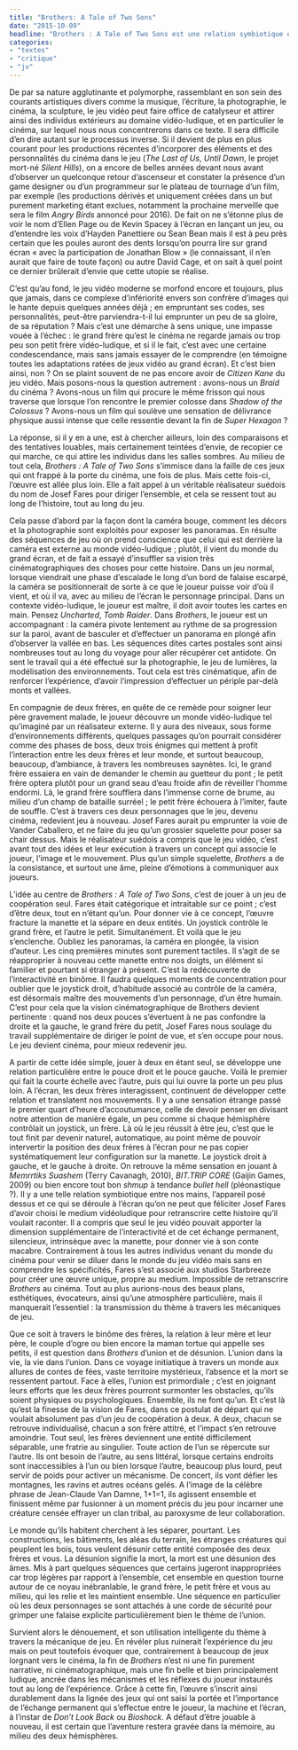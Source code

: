 ```yaml
---
title: "Brothers: A Tale of Two Sons"
date: "2015-10-09"
headline: "Brothers : A Tale of Two Sons est une relation symbiotique entre le joueur et la manette, le jeu vidéo et le cinéma, le spectateur et l’acteur, et la frontière est fine."
categories:
- "textes"
- "critique"
- "jv"
---
```


<script>
  import AlerteVieux from '$lib/components/AlerteVieux.svelte'
</script>

<AlerteVieux/>

De par sa nature agglutinante et polymorphe, rassemblant en son sein des courants artistiques divers comme la musique, l’écriture, la photographie, le cinéma, la sculpture, le jeu vidéo peut faire office de catalyseur et attirer ainsi des individus extérieurs au domaine vidéo-ludique, et en particulier le cinéma, sur lequel nous nous concentrerons dans ce texte. Il sera difficile d’en dire autant sur le processus inverse. Si il devient de plus en plus courant pour les productions récentes d’incorporer des éléments et des personnalités du cinéma dans le jeu (*The Last of Us*, *Until Dawn*, le projet mort-né _Silent Hills_), on a encore de belles années devant nous avant d’observer un quelconque retour d’ascenseur et constater la présence d’un game designer ou d’un programmeur sur le plateau de tournage d’un film, par exemple (les productions dérivés et uniquement créées dans un but purement marketing étant exclues, notamment la prochaine merveille que sera le film _Angry Birds_ annoncé pour 2016). De fait on ne s’étonne plus de voir le nom d’Ellen Page ou de Kevin Spacey à l’écran en lançant un jeu, ou d’entendre les voix d’Hayden Panettiere ou Sean Bean mais il est à peu près certain que les poules auront des dents lorsqu’on pourra lire sur grand écran « avec la participation de Jonathan Blow » (le connaissant, il n’en aurait que faire de toute façon) ou autre David Cage, et on sait à quel point ce dernier brûlerait d’envie que cette utopie se réalise.

C’est qu’au fond, le jeu vidéo moderne se morfond encore et toujours, plus que jamais, dans ce complexe d’infériorité envers son confrère d’images qui le hante depuis quelques années déjà ; en empruntant ses codes, ses personnalités, peut-être parviendra-t-il lui emprunter un peu de sa gloire, de sa réputation ? Mais c’est une démarche à sens unique, une impasse vouée à l’échec : le grand frère qu’est le cinéma ne regarde jamais ou trop peu son petit frère vidéo-ludique, et si il le fait, c’est avec une certaine condescendance, mais sans jamais essayer de le comprendre (en témoigne toutes les adaptations ratées de jeux vidéo au grand écran). Et c’est bien ainsi, non ? On se plaint souvent de ne pas encore avoir de _Citizen Kane_ du jeu vidéo. Mais posons-nous la question autrement : avons-nous un _Braid_ du cinéma ? Avons-nous un film qui procure le même frisson qui nous traverse que lorsque l’on rencontre le premier colosse dans _Shadow of the Colossus_ ? Avons-nous un film qui soulève une sensation de délivrance physique aussi intense que celle ressentie devant la fin de _Super Hexagon_ ?

La réponse, si il y en a une, est à chercher ailleurs, loin des comparaisons et des tentatives louables, mais certainement teintées d’envie, de recopier ce qui marche, ce qui attire les individus dans les salles sombres. Au milieu de tout cela, _Brothers : A Tale of Two Sons_ s’immisce dans la faille de ces jeux qui ont frappé à la porte du cinéma, une fois de plus. Mais cette fois-ci, l’œuvre est allée plus loin. Elle a fait appel à un véritable réalisateur suédois du nom de Josef Fares pour diriger l’ensemble, et cela se ressent tout au long de l’histoire, tout au long du jeu.

Cela passe d’abord par la façon dont la caméra bouge, comment les décors et la photographie sont exploités pour exposer les panoramas. En résulte des séquences de jeu où on prend conscience que celui qui est derrière la caméra est externe au monde vidéo-ludique ; plutôt, il vient du monde du grand écran, et de fait a essayé d’insuffler sa vision très cinématographiques des choses pour cette histoire. Dans un jeu normal, lorsque viendrait une phase d’escalade le long d’un bord de falaise escarpé, la caméra se positionnerait de sorte à ce que le joueur puisse voir d’où il vient, et où il va, avec au milieu de l’écran le personnage principal. Dans un contexte vidéo-ludique, le joueur est maître, il doit avoir toutes les cartes en main. Pensez *Uncharted*, *Tomb Raider*. Dans _Brothers_, le joueur est un accompagnant : la caméra pivote lentement au rythme de sa progression sur la paroi, avant de basculer et d’effectuer un panorama en plongé afin d’observer la vallée en bas. Les séquences dites cartes postales sont ainsi nombreuses tout au long du voyage pour aller récupérer cet antidote. On sent le travail qui a été effectué sur la photographie, le jeu de lumières, la modélisation des environnements. Tout cela est très cinématique, afin de renforcer l’expérience, d’avoir l’impression d’effectuer un périple par-delà monts et vallées.

En compagnie de deux frères, en quête de ce remède pour soigner leur père gravement malade, le joueur découvre un monde vidéo-ludique tel qu’imaginé par un réalisateur externe. Il y aura des niveaux, sous forme d’environnements différents, quelques passages qu’on pourrait considérer comme des phases de boss, deux trois énigmes qui mettent à profit l’interaction entre les deux frères et leur monde, et surtout beaucoup, beaucoup, d’ambiance, à travers les nombreuses saynètes. Ici, le grand frère essaiera en vain de demander le chemin au guetteur du pont ; le petit frère optera plutôt pour un grand seau d’eau froide afin de réveiller l’homme endormi. Là, le grand frère soufflera dans l’immense corne de brume, au milieu d’un champ de bataille surréel ; le petit frère échouera à l’imiter, faute de souffle. C’est à travers ces deux personnages que le jeu, devenu cinéma, redevient jeu à nouveau. Josef Fares aurait pu emprunter la voie de Vander Caballero, et ne faire du jeu qu’un grossier squelette pour poser sa chair dessus. Mais le réalisateur suédois a compris que le jeu vidéo, c’est avant tout des idées et leur exécution à travers un concept qui associe le joueur, l’image et le mouvement. Plus qu’un simple squelette, _Brothers_ a de la consistance, et surtout une âme, pleine d’émotions à communiquer aux joueurs.

L’idée au centre de _Brothers : A Tale of Two Sons_, c’est de jouer à un jeu de coopération seul. Fares était catégorique et intraitable sur ce point ; c’est d’être deux, tout en n’étant qu’un. Pour donner vie à ce concept, l’œuvre fracture la manette et la sépare en deux entités. Un joystick contrôle le grand frère, et l’autre le petit. Simultanément. Et voilà que le jeu s’enclenche. Oubliez les panoramas, la caméra en plongée, la vision d’auteur. Les cinq premières minutes sont purement tactiles. Il s’agit de se réapproprier à nouveau cette manette entre nos doigts, un élément si familier et pourtant si étranger à présent. C’est la redécouverte de l’interactivité en binôme. Il faudra quelques moments de concentration pour oublier que le joystick droit, d’habitude associé au contrôle de la caméra, est désormais maître des mouvements d’un personnage, d’un être humain. C’est pour cela que la vision cinématographique de Brothers devient pertinente : quand nos deux pouces s’évertuent à ne pas confondre la droite et la gauche, le grand frère du petit, Josef Fares nous soulage du travail supplémentaire de diriger le point de vue, et s’en occupe pour nous. Le jeu devient cinéma, pour mieux redevenir jeu.

A partir de cette idée simple, jouer à deux en étant seul, se développe une relation particulière entre le pouce droit et le pouce gauche. Voilà le premier qui fait la courte échelle avec l’autre, puis qui lui ouvre la porte un peu plus loin. A l’écran, les deux frères interagissent, continuent de développer cette relation et translatent nos mouvements. Il y a une sensation étrange passé le premier quart d’heure d’accoutumance, celle de devoir penser en divisant notre attention de manière égale, un peu comme si chaque hémisphère contrôlait un joystick, un frère. Là où le jeu réussit à être jeu, c’est que le tout finit par devenir naturel, automatique, au point même de pouvoir intervertir la position des deux frères à l’écran pour ne pas copier systématiquement leur configuration sur la manette. Le joystick droit à gauche, et le gauche à droite. On retrouve la même sensation en jouant à _Memrrtiks Suashem_ (Terry Cavanagh, 2010), _BIT.TRIP CORE_ (Gaijin Games, 2009) ou bien encore tout bon _shmup_ à tendance _bullet hell_ (pléonastique ?). Il y a une telle relation symbiotique entre nos mains, l’appareil posé dessus et ce qui se déroule à l’écran qu’on ne peut que féliciter Josef Fares d’avoir choisi le medium vidéoludique pour retranscrire cette histoire qu’il voulait raconter. Il a compris que seul le jeu vidéo pouvait apporter la dimension supplémentaire de l’interactivité et de cet échange permanent, silencieux, intrinsèque avec la manette, pour donner vie à son conte macabre. Contrairement à tous les autres individus venant du monde du cinéma pour venir se diluer dans le monde du jeu vidéo mais sans en comprendre les spécificités, Fares s’est associé aux studios Starbreeze pour créer une œuvre unique, propre au medium. Impossible de retranscrire _Brothers_ au cinéma. Tout au plus aurions-nous des beaux plans, esthétiques, évocateurs, ainsi qu’une atmosphère particulière, mais il manquerait l’essentiel : la transmission du thème à travers les mécaniques de jeu.

Que ce soit à travers le binôme des frères, la relation à leur mère et leur père, le couple d’ogre ou bien encore la maman tortue qui appelle ses petits, il est question dans _Brothers_ d’union et de désunion. L’union dans la vie, la vie dans l’union. Dans ce voyage initiatique à travers un monde aux allures de contes de fées, vaste territoire mystérieux, l’absence et la mort se ressentent partout. Face à elles, l’union est primordiale ; c’est en joignant leurs efforts que les deux frères pourront surmonter les obstacles, qu’ils soient physiques ou psychologiques. Ensemble, ils ne font qu’un. Et c’est là qu’est la finesse de la vision de Fares, dans ce postulat de départ qui ne voulait absolument pas d’un jeu de coopération à deux. A deux, chacun se retrouve individualisé, chacun a son frère attitré, et l’impact s’en retrouve amoindrie. Tout seul, les frères deviennent une entité difficilement séparable, une fratrie au singulier. Toute action de l’un se répercute sur l’autre. Ils ont besoin de l’autre, au sens littéral, lorsque certains endroits sont inaccessibles à l’un ou bien lorsque l’autre, beaucoup plus lourd, peut servir de poids pour activer un mécanisme. De concert, ils vont défier les montagnes, les ravins et autres océans gelés. A l’image de la célèbre phrase de Jean-Claude Van Damne, 1+1=1, ils agissent ensemble et finissent même par fusionner à un moment précis du jeu pour incarner une créature censée effrayer un clan tribal, au paroxysme de leur collaboration.

Le monde qu’ils habitent cherchent à les séparer, pourtant. Les constructions, les bâtiments, les aléas du terrain, les étranges créatures qui peuplent les bois, tous veulent désunir cette entité composée des deux frères et vous. La désunion signifie la mort, la mort est une désunion des âmes. Mis à part quelques séquences que certains jugeront inappropriées car trop légères par rapport à l’ensemble, cet ensemble en question tourne autour de ce noyau inébranlable, le grand frère, le petit frère et vous au milieu, qui les relie et les maintient ensemble. Une séquence en particulier où les deux personnages se sont attachés à une corde de sécurité pour grimper une falaise explicite particulièrement bien le thème de l’union.

Survient alors le dénouement, et son utilisation intelligente du thème à travers la mécanique de jeu. En révéler plus ruinerait l’expérience du jeu mais on peut toutefois évoquer que, contrairement à beaucoup de jeux lorgnant vers le cinéma, la fin de _Brothers_ n’est ni une fin purement narrative, ni cinématographique, mais une fin belle et bien principalement ludique, ancrée dans les mécanismes et les réflexes du joueur instaurés tout au long de l’expérience. Grâce à cette fin, l’œuvre s’inscrit ainsi durablement dans la lignée des jeux qui ont saisi la portée et l’importance de l’échange permanent qui s’effectue entre le joueur, la machine et l’écran, à l’instar de _Don’t Look Back_ ou _Bioshock_. A défaut d’être jouable à nouveau, il est certain que l’aventure restera gravée dans la mémoire, au milieu des deux hémisphères.
